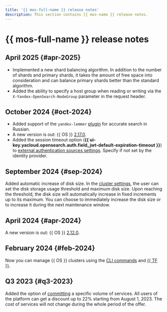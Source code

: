 ```yaml
---
title: '{{ mos-full-name }} release notes'
description: This section contains {{ mos-name }} release notes.
---
```


# {{ mos-full-name }} release notes

## April 2025 {#apr-2025}

* Implemented a new shard balancing algorithm. In addition to the number of shards and primary shards, it takes the amount of free space into consideration and can balance primary shards better than the standard algorithm.
* Added the ability to specify a host group when reading or writing via the `X‑Yandex‑OpenSearch‑NodeGroup` parameter in the request header.

## October 2024 {#oct-2024}

* Added support of the `yandex-lemmer` [plugin](concepts/plugins.md#yandex-lemmer) for accurate search in Russian.
* A new version is out: {{ OS }} [2.17.0](https://github.com/opensearch-project/opensearch-build/blob/main/release-notes/opensearch-release-notes-2.17.0.md).
* Added the session timeout option (**{{ ui-key.yacloud.opensearch.auth.field_jwt-default-expiration-timeout }}**) to [external authentication sources settings](operations/saml-authentication.md#configuration-sso). Specify if not set by the identity provider.

## September 2024 {#sep-2024}

Added automatic increase of disk size. In the [cluster settings](operations/update.md), the user can set the disk storage usage threshold and maximum disk size. Upon reaching the threshold, the disk size will automatically increase in fixed increments up to its maximum. You can choose to immediately increase the disk size or to increase it during the next maintenance window.

## April 2024 {#apr-2024}

A new version is out: {{ OS }} [2.12.0](https://github.com/opensearch-project/opensearch-build/blob/main/release-notes/opensearch-release-notes-2.12.0.md).

## February 2024 {#feb-2024}

Now you can manage {{ OS }} clusters using the [CLI commands](../cli/cli-ref/managed-opensearch/cli-ref/index.md) and [{{ TF }}](./tf-ref.md).

## Q3 2023 {#q3-2023}

Added the option of [committing](../billing/concepts/cvos.md) a specific volume of services. All users of the platform can get a discount up to 22% starting from August 1, 2023. The cost of services will not change during the whole period of the offer.